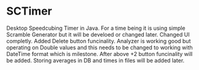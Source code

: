# SCTimer
Desktop Speedcubing Timer in Java.
For a time being it is using simple Scramble Generator but it will be develoed or changed later.
Changed UI completly. Added Delete button funcinality.
Analyzer is working good but operating on Double values and this needs to be changed to working with DateTime format which is milestone.
After above +2 button funcinality will be added.
Storing averages in DB and times in files will be added later.
